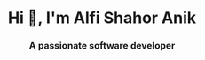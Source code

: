 <h1 align="center">Hi 👋, I'm Alfi Shahor Anik</h1>
<h3 align="center">A passionate software developer</h3>

